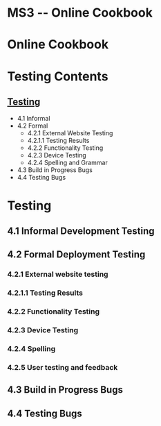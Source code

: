 
# MS3 -- Online Cookbook

# Online Cookbook

# Testing Contents



## [Testing](#testing "Testing")
* 4.1 Informal
* 4.2 Formal
    - 4.2.1 External Website Testing
     + 4.2.1.1 Testing Results
    - 4.2.2 Functionality Testing
    - 4.2.3 Device Testing
    - 4.2.4 Spelling and Grammar
* 4.3 Build in Progress Bugs
* 4.4 Testing Bugs

# Testing

## 4.1 Informal Development Testing

## 4.2 Formal Deployment Testing
### 4.2.1 External website testing

### 4.2.1.1 Testing Results

### 4.2.2 Functionality Testing


### 4.2.3 Device Testing


### 4.2.4 Spelling

### 4.2.5 User testing and feedback

## 4.3 Build in Progress Bugs

## 4.4 Testing Bugs